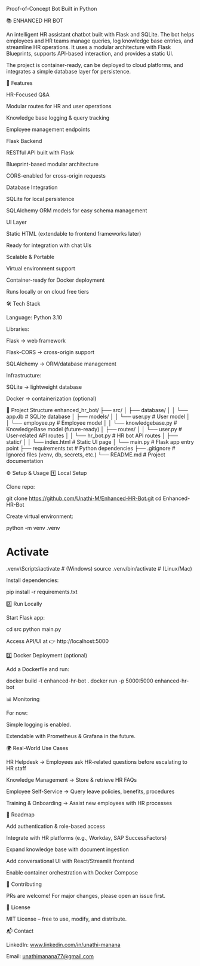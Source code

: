 Proof-of-Concept Bot Built in Python

📚 ENHANCED HR BOT

An intelligent HR assistant chatbot built with Flask and SQLite. The bot helps employees and HR teams manage queries, log knowledge base entries, and streamline HR operations. It uses a modular architecture with Flask Blueprints, supports API-based interaction, and provides a static UI.

The project is container-ready, can be deployed to cloud platforms, and integrates a simple database layer for persistence.

🚀 Features

HR-Focused Q&A

Modular routes for HR and user operations

Knowledge base logging & query tracking

Employee management endpoints

Flask Backend

RESTful API built with Flask

Blueprint-based modular architecture

CORS-enabled for cross-origin requests

Database Integration

SQLite for local persistence

SQLAlchemy ORM models for easy schema management

UI Layer

Static HTML (extendable to frontend frameworks later)

Ready for integration with chat UIs

Scalable & Portable

Virtual environment support

Container-ready for Docker deployment

Runs locally or on cloud free tiers

🛠️ Tech Stack

Language: Python 3.10

Libraries:

Flask → web framework

Flask-CORS → cross-origin support

SQLAlchemy → ORM/database management

Infrastructure:

SQLite → lightweight database

Docker → containerization (optional)

📂 Project Structure
enhanced_hr_bot/
├── src/
│   ├── database/
│   │   └── app.db               # SQLite database
│   ├── models/
│   │   └── user.py              # User model
│   │   └── employee.py          # Employee model
│   │   └── knowledgebase.py     # KnowledgeBase model (future-ready)
│   ├── routes/
│   │   └── user.py              # User-related API routes
│   │   └── hr_bot.py            # HR bot API routes
│   ├── static/
│   │   └── index.html           # Static UI page
│   └── main.py                  # Flask app entry point
├── requirements.txt             # Python dependencies
├── .gitignore                   # Ignored files (venv, db, secrets, etc.)
└── README.md                    # Project documentation

⚙️ Setup & Usage
1️⃣ Local Setup

Clone repo:

git clone https://github.com/Unathi-M/Enhanced-HR-Bot.git
cd Enhanced-HR-Bot


Create virtual environment:

python -m venv .venv
# Activate
.venv\Scripts\activate   # (Windows)
source .venv/bin/activate  # (Linux/Mac)


Install dependencies:

pip install -r requirements.txt

2️⃣ Run Locally

Start Flask app:

cd src
python main.py


Access API/UI at 👉 http://localhost:5000

3️⃣ Docker Deployment (optional)

Add a Dockerfile and run:

docker build -t enhanced-hr-bot .
docker run -p 5000:5000 enhanced-hr-bot

📊 Monitoring

For now:

Simple logging is enabled.

Extendable with Prometheus & Grafana in the future.

🌍 Real-World Use Cases

HR Helpdesk → Employees ask HR-related questions before escalating to HR staff

Knowledge Management → Store & retrieve HR FAQs

Employee Self-Service → Query leave policies, benefits, procedures

Training & Onboarding → Assist new employees with HR processes

🚧 Roadmap

Add authentication & role-based access

Integrate with HR platforms (e.g., Workday, SAP SuccessFactors)

Expand knowledge base with document ingestion

Add conversational UI with React/Streamlit frontend

Enable container orchestration with Docker Compose

🤝 Contributing

PRs are welcome! For major changes, please open an issue first.

📜 License

MIT License – free to use, modify, and distribute.

📬 Contact

LinkedIn: www.linkedin.com/in/unathi-manana

Email: unathimanana77@gmail.com
